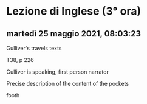 # Lezione di Inglese (3° ora)

## martedì 25 maggio 2021, 08:03:23

Gulliver's travels texts

T38, p 226

Gulliver is speaking, first person narrator

Precise description of the content of the pockets

footh
<!--stackedit_data:
eyJoaXN0b3J5IjpbLTg1MzQ0NzY2NSwtMjE1MjM1MjQ5LDEzNT
MyNzk3NTRdfQ==
-->